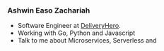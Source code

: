 ### Ashwin Easo Zachariah

- Software Engineer at [DeliveryHero](https://github.com/deliveryhero).  
- Working with Go, Python and Javascript
- Talk to me about Microservices, Serverless and 
